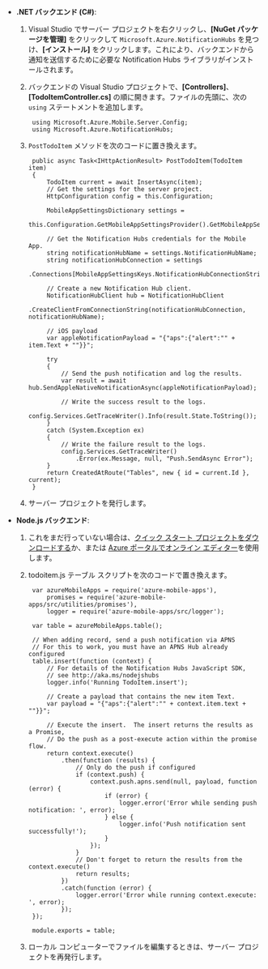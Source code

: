 
+ **.NET バックエンド (C#)**:  	
	1. Visual Studio でサーバー プロジェクトを右クリックし、**[NuGet パッケージを管理]** をクリックして `Microsoft.Azure.NotificationHubs` を見つけ、**[インストール]** をクリックします。これにより、バックエンドから通知を送信するために必要な Notification Hubs ライブラリがインストールされます。

	2. バックエンドの Visual Studio プロジェクトで、**[Controllers]**、**[TodoItemController.cs]** の順に開きます。ファイルの先頭に、次の `using` ステートメントを追加します。

	        using Microsoft.Azure.Mobile.Server.Config;
	        using Microsoft.Azure.NotificationHubs;


	3. `PostTodoItem` メソッドを次のコードに置き換えます。
      
	        public async Task<IHttpActionResult> PostTodoItem(TodoItem item)
	        {
	            TodoItem current = await InsertAsync(item);
	            // Get the settings for the server project.
	            HttpConfiguration config = this.Configuration;
	
	            MobileAppSettingsDictionary settings = 
	                this.Configuration.GetMobileAppSettingsProvider().GetMobileAppSettings();
	
	            // Get the Notification Hubs credentials for the Mobile App.
	            string notificationHubName = settings.NotificationHubName;
	            string notificationHubConnection = settings
	                .Connections[MobileAppSettingsKeys.NotificationHubConnectionString].ConnectionString;
	
	            // Create a new Notification Hub client.
	            NotificationHubClient hub = NotificationHubClient
	            .CreateClientFromConnectionString(notificationHubConnection, notificationHubName);
	
	            // iOS payload
	            var appleNotificationPayload = "{"aps":{"alert":"" + item.Text + ""}}";
	
	            try
	            {
	                // Send the push notification and log the results.
	                var result = await hub.SendAppleNativeNotificationAsync(appleNotificationPayload);
	
	                // Write the success result to the logs.
	                config.Services.GetTraceWriter().Info(result.State.ToString());
	            }
	            catch (System.Exception ex)
	            {
	                // Write the failure result to the logs.
	                config.Services.GetTraceWriter()
	                    .Error(ex.Message, null, "Push.SendAsync Error");
	            }
	            return CreatedAtRoute("Tables", new { id = current.Id }, current);
	        }

	4. サーバー プロジェクトを発行します。

+ **Node.js バックエンド**:
   
	1. これをまだ行っていない場合は、[クイック スタート プロジェクトをダウンロードする](app-service-mobile-node-backend-how-to-use-server-sdk.md#download-quickstart)か、または [Azure ポータルでオンライン エディター](app-service-mobile-node-backend-how-to-use-server-sdk.md#online-editor)を使用します。	
	
	2. todoitem.js テーブル スクリプトを次のコードで置き換えます。


	        var azureMobileApps = require('azure-mobile-apps'),
	            promises = require('azure-mobile-apps/src/utilities/promises'),
	            logger = require('azure-mobile-apps/src/logger');
	        
	        var table = azureMobileApps.table();
	        
	        // When adding record, send a push notification via APNS
	        // For this to work, you must have an APNS Hub already configured
	        table.insert(function (context) {
	            // For details of the Notification Hubs JavaScript SDK, 
	            // see http://aka.ms/nodejshubs
	            logger.info('Running TodoItem.insert');
	            
				// Create a payload that contains the new item Text.
	            var payload = "{"aps":{"alert":"" + context.item.text + ""}}";
	            
	            // Execute the insert.  The insert returns the results as a Promise,
	            // Do the push as a post-execute action within the promise flow.
	            return context.execute()
	                .then(function (results) {
	                    // Only do the push if configured
	                    if (context.push) {
	                        context.push.apns.send(null, payload, function (error) {
	                            if (error) {
	                                logger.error('Error while sending push notification: ', error);
	                            } else {
	                                logger.info('Push notification sent successfully!');
	                            }
	                        });
	                    }
	                    // Don't forget to return the results from the context.execute()
	                    return results;
	                })
	                .catch(function (error) {
	                    logger.error('Error while running context.execute: ', error);
	                });
	        });
	        
	        module.exports = table;

	2. ローカル コンピューターでファイルを編集するときは、サーバー プロジェクトを再発行します。

<!---HONumber=AcomDC_1223_2015-->